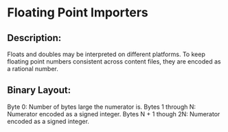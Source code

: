 Floating Point Importers
========================

## Description:
Floats and doubles may be interpreted on different platforms. To keep floating
point numbers consistent across content files, they are encoded as a rational
number.

## Binary Layout:
Byte 0: Number of bytes large the numerator is.
Bytes 1 through N: Numerator encoded as a signed integer.
Bytes N + 1 though 2N: Numerator encoded as a signed integer.